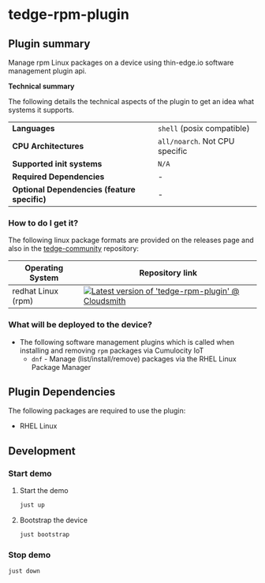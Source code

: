 # tedge-rpm-plugin

## Plugin summary

Manage rpm Linux packages on a device using thin-edge.io software management plugin api.

**Technical summary**

The following details the technical aspects of the plugin to get an idea what systems it supports.

|||
|--|--|
|**Languages**|`shell` (posix compatible)|
|**CPU Architectures**|`all/noarch`. Not CPU specific|
|**Supported init systems**|`N/A`|
|**Required Dependencies**|-|
|**Optional Dependencies (feature specific)**|-|

### How to do I get it?

The following linux package formats are provided on the releases page and also in the [tedge-community](https://cloudsmith.io/~thinedge/repos/community/packages/) repository:

|Operating System|Repository link|
|--|--|
|redhat Linux (rpm)|[![Latest version of 'tedge-rpm-plugin' @ Cloudsmith](https://api-prd.cloudsmith.io/v1/badges/version/thinedge/community/rpm/tedge-rpm-plugin/latest/a=noarch;d=rpm%252Fany-version/?render=true&show_latest=true)](https://cloudsmith.io/~thinedge/repos/community/packages/detail/rpm/tedge-rpm-plugin/latest/a=noarch;d=rpm%252Fany-version/)|

### What will be deployed to the device?

* The following software management plugins which is called when installing and removing `rpm` packages via Cumulocity IoT
    * `dnf` - Manage (list/install/remove) packages via the RHEL Linux Package Manager


## Plugin Dependencies

The following packages are required to use the plugin:

* RHEL Linux

## Development

### Start demo

1. Start the demo

    ```sh
    just up
    ```

2. Bootstrap the device

    ```sh
    just bootstrap
    ```

### Stop demo

```sh
just down
```